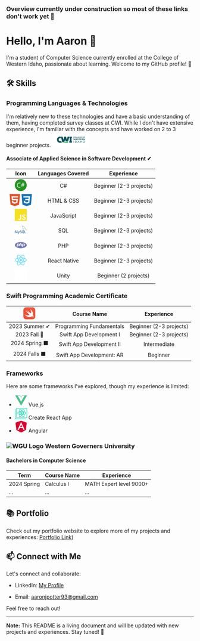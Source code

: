 ### Overview currently under construction so most of these links don't work yet 🔨

<!--
**aaronjpotter93/aaronjpotter93** is a ✨ _special_ ✨ repository because its `README.md` (this file) appears on your GitHub profile.

Here are some ideas to get you started:

- 🔭 I’m currently working on ...
- 🌱 I’m currently learning ...
- 👯 I’m looking to collaborate on ...
- 🤔 I’m looking for help with ...
- 💬 Ask me about ...
- 📫 How to reach me: ...
- 😄 Pronouns: ...
- ⚡ Fun fact: ...
-->

# Hello, I'm Aaron 👋

I'm a student of Computer Science currently enrolled at the College of Western Idaho, passionate about learning. Welcome to my GitHub profile! 🚀

<!--
## 🔥 Current Projects

| Project | Description | Technologies | Preview |
|---------|-------------|--------------|---------|
| [Project 1](link-to-project) | Short description of Project 1 | Tech stack used | ![Project 1 Preview](link-to-project-image) |
| [Project 2](link-to-project) | Short description of Project 2 | Tech stack used | ![Project 2 Preview](link-to-project-image) |
-->

## 🛠️ Skills

### Programming Languages & Technologies

I'm relatively new to these technologies and have a basic understanding of them, having completed survey classes at CWI. While I don't have extensive experience, I'm familiar with the concepts and have worked on 2 to 3 beginner projects.
<img src="assets/cwicompressed.jpg" width="100" height="40" alt="College of Western Idaho Logo">
#### Associate of Applied Science in Software Development ✔

| Icon| Languages Covered | Experience |
|:--------------------------:|:-------------------:|:------------:|
| <img src="assets/csharp.svg" width="32" height="32" alt="C Sharp Logo"> | C# | Beginner (2-3 projects) |
| <img src="assets/html5.svg" width="32" height="32" alt="HTML 5 Logo"><img src="assets/css3.svg" width="32" height="32" alt="CSS 3 Logo"> | HTML & CSS | Beginner (2-3 projects) |
| <img src="assets/javascript.svg" width="32" height="32" alt="JavaScript Logo">| JavaScript | Beginner (2-3 projects) |
| <img src="assets/mysql.svg" width="32" height="32" alt="My SQL Logo">| SQL | Beginner (2-3 projects) |
| <img src="assets/php.svg" width="32" height="32" alt="PHP Logo"> | PHP | Beginner (2-3 projects) |
| <img src="assets/react.svg" width="32" height="32" alt="React Logo"> | React Native | Beginner (2-3 projects) |
| <img src="assets/unity.svg" width="32" height="32" alt="Unity Logo"> | Unity | Beginner (2 projects) |


### Swift Programming Academic Certificate
| <img src="assets/swift.svg" width="32" height="32" alt="Swift Logo"> | Course Name | Experience |
|:--------------------------:|:-------------------:|:------------:|
| 2023 Summer ✔ | Programming Fundamentals | Beginner (2-3 projects) |
| 2023 Fall 🔄 | Swift App Development I | Beginner (2-3 projects) |
| 2024 Spring ⬛ | Swift App Development II | Intermediate  |
| 2024 Falls ⬛ | Swift App Development: AR | Beginner |

### Frameworks

Here are some frameworks I've explored, though my experience is limited:

- <img src="assets/vuedotjs.svg" width="32" height="32" alt="Vue.js Logo"> Vue.js
- <img src="assets/createreactapp.svg" width="32" height="32" alt="Create React App Logo"> Create React App
- <img src="assets/angular.svg" width="32" height="32" alt="Angular Logo"> Angular

### ![WGU Logo](wgu-icon.png) Western Governers University
#### Bachelors in Computer Science 
| Term | Course Name | Experience |
|--------------------------|-------------------|------------|
| 2024 Spring | Calculus I | MATH Expert level 9000+ |
| ... | ... | ... |

## 📚 Portfolio

Check out my portfolio website to explore more of my projects and experiences: [Portfolio Link](https://aaronpotter6.wordpress.com/))

## 📫 Connect with Me

Let's connect and collaborate:

- LinkedIn: <a href="https://www.linkedin.com/in/aaron-potter-31b172107/" target="_blank">My Profile</a>

- Email: aaronjpotter93@gmail.com

Feel free to reach out!

---

**Note:** This README is a living document and will be updated with new projects and experiences. Stay tuned! 🌟

  
